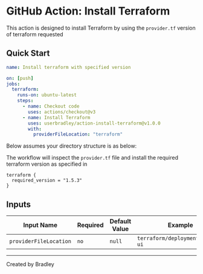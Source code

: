 # GitHub Action: Install Terraform


This action is designed to install Terraform by using the `provider.tf` version of terraform requested

## Quick Start

```yaml
name: Install terraform with specified version

on: [push]
jobs:
  terraform:
    runs-on: ubuntu-latest
    steps:
      - name: Checkout code
        uses: actions/checkout@v3
      - name: Install Terraform
        uses: userbradley/action-install-terraform@v1.0.0
        with:
          providerFileLocation: "terraform"
```

Below assumes your directory structure is as below:


The workflow will inspect the `provider.tf` file and install the required terraform version as specified in 

```hcl
terraform {
  required_version = "1.5.3"
}
```

## Inputs

| Input Name             | Required | Default Value | Example                          |
|------------------------|----------|---------------|----------------------------------|
| `providerFileLocation` | `no`     | `null`        | `terraform/deployments/puppy-ui` |

---

Created by Bradley
